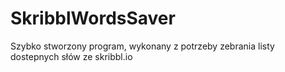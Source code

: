 # SkribblWordsSaver
Szybko stworzony program, wykonany z potrzeby zebrania listy dostepnych słów ze skribbl.io
